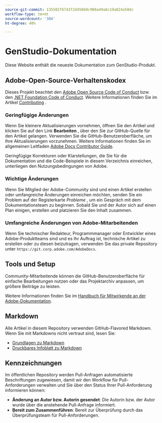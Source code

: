 ```yaml
---
source-git-commit: 135502f6743f2d45860c900a49a8c19a024a58dc
workflow-type: tm+mt
source-wordcount: '304'
ht-degree: 40%

---
```

# GenStudio-Dokumentation

Diese Website enthält die neueste Dokumentation zum GenStudio-Produkt.

## Adobe-Open-Source-Verhaltenskodex

Dieses Projekt beachtet den [Adobe Open Source Code of Conduct](code-of-conduct.md) bzw. den [.NET Foundation Code of Conduct](https://dotnetfoundation.org/about/policies/code-of-conduct). Weitere Informationen finden Sie im Artikel [Contributing](contributing.md) .

### Geringfügige Änderungen

Wenn Sie kleinere Aktualisierungen vornehmen, öffnen Sie den Artikel und klicken Sie auf den Link **Bearbeiten** , über den Sie zur GitHub-Quelle für den Artikel gelangen. Verwenden Sie die GitHub-Benutzeroberfläche, um Ihre Aktualisierungen vorzunehmen. Weitere Informationen finden Sie im allgemeinen Leitfaden [Adobe Docs Contributor Guide](https://experienceleague.adobe.com/de/docs/contributor/contributor-guide/introduction).

Geringfügige Korrekturen oder Klarstellungen, die Sie für die Dokumentation und die Code-Beispiele in diesem Verzeichnis einreichen, unterliegen den Nutzungsbedingungen von Adobe.

### Wichtige Änderungen

Wenn Sie Mitglied der Adobe-Community sind und einen Artikel erstellen oder umfangreiche Änderungen einreichen möchten, senden Sie ein Problem auf der Registerkarte _Probleme_ , um ein Gespräch mit dem Dokumentationsteam zu beginnen. Sobald Sie und der Autor sich auf einen Plan einigen, erstellen und platzieren Sie den Inhalt zusammen.

### Umfangreiche Änderungen von Adobe-Mitarbeitenden

Wenn Sie technischer Redakteur, Programmmanager oder Entwickler eines Adobe-Produktteams sind und es Ihr Auftrag ist, technische Artikel zu erstellen oder zu diesen beizutragen, verwenden Sie das private Repository unter `https://git.corp.adobe.com/AdobeDocs`.

## Tools und Setup

Community-Mitarbeitende können die GitHub-Benutzeroberfläche für einfache Bearbeitungen nutzen oder das Projektarchiv anpassen, um größere Beiträge zu leisten.

Weitere Informationen finden Sie im [Handbuch für Mitwirkende an der Adobe-Dokumentation](https://experienceleague.adobe.com/de/docs/contributor/contributor-guide/introduction).

## Markdown

Alle Artikel in diesem Repository verwenden GitHub-Flavored Markdown. Wenn Sie mit Markdowns nicht vertraut sind, lesen Sie:

- [Grundlagen zu Markdown](https://docs.github.com/de/get-started/writing-on-github/getting-started-with-writing-and-formatting-on-github/basic-writing-and-formatting-syntax)
- [Druckbares Infoblatt zu Markdown](https://docs.github.com/en/get-started/getting-started-with-git/git-cheatsheet)

## Kennzeichnungen

Im öffentlichen Repository werden Pull-Anfragen automatisierte Beschriftungen zugewiesen, damit wir den Workflow für Pull-Anforderungen verwalten und Sie über den Status Ihrer Pull-Anforderung informieren können:

- **Änderung an Autor bzw. Autorin gesendet**: Die Autorin bzw. der Autor wurde über die anstehende Pull-Anfrage informiert.
- **Bereit zum Zusammenführen**: Bereit zur Überprüfung durch das Überprüfungsteam für Pull-Anforderungen.
